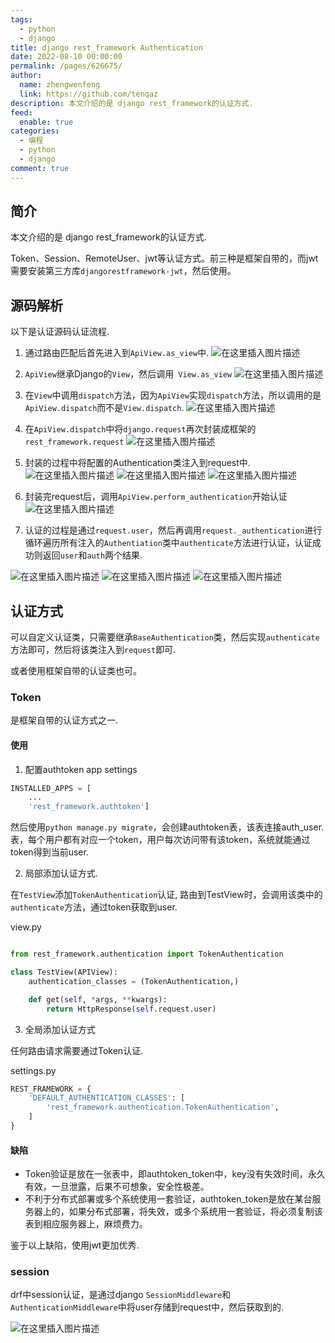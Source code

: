 ```yaml
---
tags: 
  - python
  - django
title: django rest_framework Authentication
date: 2022-08-10 00:00:00
permalink: /pages/626675/
author: 
  name: zhengwenfeng
  link: https://github.com/tenqaz
description: 本文介绍的是 django rest_framework的认证方式.
feed: 
  enable: true
categories: 
  - 编程
  - python
  - django
comment: true
---
```




## 简介

本文介绍的是 django rest_framework的认证方式.

Token、Session、RemoteUser、jwt等认证方式。前三种是框架自带的，而jwt需要安装第三方库`djangorestframework-jwt`，然后使用。

## 源码解析

以下是认证源码认证流程.

1. 通过路由匹配后首先进入到`ApiView.as_view`中.
![在这里插入图片描述](https://gcore.jsdelivr.net/gh/tenqaz/BLOG-CDN@main/1604217645776.png#alt=)

2. `ApiView`继承Django的`View`，然后调用` View.as_view`
![在这里插入图片描述](https://gcore.jsdelivr.net/gh/tenqaz/BLOG-CDN@main/1604217692151.png#alt=)

3. 在`View`中调用`dispatch`方法，因为`ApiView`实现`dispatch`方法，所以调用的是`ApiView.dispatch`而不是`View.dispatch`.
![在这里插入图片描述](https://gcore.jsdelivr.net/gh/tenqaz/BLOG-CDN@main/1604217722635.png#alt=)

4. 在`ApiView.dispatch`中将`django.request`再次封装成框架的`rest_framework.request`
![在这里插入图片描述](https://gcore.jsdelivr.net/gh/tenqaz/BLOG-CDN@main/1604217752105.png#alt=)

5.  封装的过程中将配置的Authentication类注入到request中.
![在这里插入图片描述](https://gcore.jsdelivr.net/gh/tenqaz/BLOG-CDN@main/1604217777505.png#alt=)
![在这里插入图片描述](https://gcore.jsdelivr.net/gh/tenqaz/BLOG-CDN@main/1604217802098.png#alt=)
![在这里插入图片描述](https://gcore.jsdelivr.net/gh/tenqaz/BLOG-CDN@main/1604217826988.png#alt=)
6. 封装完request后，调用`ApiView.perform_authentication`开始认证
![在这里插入图片描述](https://gcore.jsdelivr.net/gh/tenqaz/BLOG-CDN@main/1604217857749.png#alt=)

7. 认证的过程是通过`request.user`，然后再调用`request._authentication`进行循环遍历所有注入的`Authentiation`类中`authenticate`方法进行认证，认证成功则返回`user`和`auth`两个结果.

![在这里插入图片描述](https://gcore.jsdelivr.net/gh/tenqaz/BLOG-CDN@main/1604217884904.png#alt=)
![在这里插入图片描述](https://gcore.jsdelivr.net/gh/tenqaz/BLOG-CDN@main/1604217914132.png#alt=)
![在这里插入图片描述](https://gcore.jsdelivr.net/gh/tenqaz/BLOG-CDN@main/1604217936978.png#alt=)

## 认证方式

可以自定义认证类，只需要继承`BaseAuthentication`类，然后实现`authenticate`方法即可，然后将该类注入到`request`即可.

或者使用框架自带的认证类也可。

### Token

是框架自带的认证方式之一.

#### 使用

1. 配置authtoken app
settings
```python
INSTALLED_APPS = [
    ...
    'rest_framework.authtoken']
```

然后使用`python manage.py migrate`，会创建authtoken表，该表连接auth_user.表，每个用户都有对应一个token，用户每次访问带有该token，系统就能通过token得到当前user. 

2. 局部添加认证方式.

在`TestView`添加`TokenAuthentication`认证, 路由到TestView时，会调用该类中的`authenticate`方法，通过token获取到user.

view.py
```python

from rest_framework.authentication import TokenAuthentication

class TestView(APIView):
    authentication_classes = (TokenAuthentication,)

    def get(self, *args, **kwargs):
        return HttpResponse(self.request.user)
```

3. 全局添加认证方式

任何路由请求需要通过Token认证.

settings.py
```python
REST_FRAMEWORK = {
    'DEFAULT_AUTHENTICATION_CLASSES': [
        'rest_framework.authentication.TokenAuthentication',
    ]
}
```

#### 缺陷

* Token验证是放在一张表中，即authtoken_token中，key没有失效时间，永久有效，一旦泄露，后果不可想象，安全性极差。　　
* 不利于分布式部署或多个系统使用一套验证，authtoken_token是放在某台服务器上的，如果分布式部署，将失效，或多个系统用一套验证，将必须复制该表到相应服务器上，麻烦费力。

鉴于以上缺陷，使用jwt更加优秀.

### session 

drf中session认证，是通过django `SessionMiddleware`和`AuthenticationMiddleware`中将user存储到request中，然后获取到的.

![在这里插入图片描述](https://gcore.jsdelivr.net/gh/tenqaz/BLOG-CDN@main/1604217962598.png#alt=)